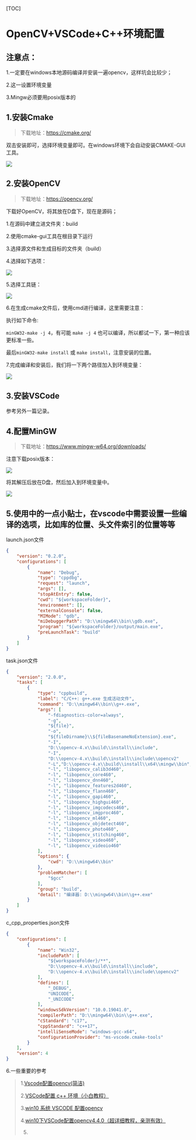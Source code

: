 [TOC]

# OpenCV+VSCode+C++环境配置

## 注意点：

1.一定要在windows本地源码编译并安装一遍opencv，这样坑会比较少；

2.这一设置环境变量

3.Mingw必须要用posix版本的

## 1.安装Cmake

> 下载地址：https://cmake.org/

双击安装即可，选择环境变量即可。在windows环境下会自动安装CMAKE-GUI工具。

![](C:%5CUsers%5CRTT%5CDesktop%5Clearning%5CAbout-Tools%5COpenCV+Windows+VSCode+C++%E7%8E%AF%E5%A2%83%E9%85%8D%E7%BD%AE%5CFig%5C1.png)

## 2.安装OpenCV

> 下载地址：https://opencv.org/

下载好OpenCV，将其放在D盘下，现在是源码；

1.在源码中建立进文件夹：build

2.使用cmake-gui工具在根目录下运行

3.选择源文件和生成目标的文件夹（build）

4.选择如下选项：

![](C:%5CUsers%5CRTT%5CDesktop%5Clearning%5CAbout-Tools%5COpenCV+Windows+VSCode+C++%E7%8E%AF%E5%A2%83%E9%85%8D%E7%BD%AE%5CFig%5C2.png)

5.选择工具链：

![](C:%5CUsers%5CRTT%5CDesktop%5Clearning%5CAbout-Tools%5COpenCV+Windows+VSCode+C++%E7%8E%AF%E5%A2%83%E9%85%8D%E7%BD%AE%5CFig%5C3.png)

6.在生成cmake文件后，使用cmd进行编译，这里需要注意：

执行如下命令:

`minGW32-make -j 4`，有可能 `make -j 4` 也可以编译，所以都试一下，第一种应该更标准一些。

最后`minGW32-make install` 或 `make install`，注意安装的位置。

7.完成编译和安装后，我们将一下两个路径加入到环境变量：

![](C:%5CUsers%5CRTT%5CDesktop%5Clearning%5CAbout-Tools%5COpenCV+Windows+VSCode+C++%E7%8E%AF%E5%A2%83%E9%85%8D%E7%BD%AE%5CFig%5C4.png)

## 3.安装VSCode

参考另外一篇记录。



## 4.配置MinGW

> 下载地址：https://www.mingw-w64.org/downloads/

注意下载posix版本：

![](C:%5CUsers%5CRTT%5CDesktop%5Clearning%5CAbout-Tools%5COpenCV+Windows+VSCode+C++%E7%8E%AF%E5%A2%83%E9%85%8D%E7%BD%AE%5CFig%5C5.png)

将其解压后放在D盘，然后加入到环境变量中。

![](C:%5CUsers%5CRTT%5CDesktop%5Clearning%5CAbout-Tools%5COpenCV+Windows+VSCode+C++%E7%8E%AF%E5%A2%83%E9%85%8D%E7%BD%AE%5CFig%5C6.png)

## 5.使用中的一点小贴士，在vscode中需要设置一些编译的选项，比如库的位置、头文件索引的位置等等

launch.json文件

```json
{
    "version": "0.2.0",
    "configurations": [
        {
            "name": "Debug",
            "type": "cppdbg",
            "request": "launch",
            "args": [],
            "stopAtEntry": false,
            "cwd": "${workspaceFolder}",
            "environment": [],
            "externalConsole": false,
            "MIMode": "gdb",
            "miDebuggerPath": "D:\\mingw64\\bin\\gdb.exe",
            "program": "${workspaceFolder}/output/main.exe",
            "preLaunchTask": "build"
        }
    ]
}
```

task.json文件

```json
{
    "version": "2.0.0",
    "tasks": [
        {
            "type": "cppbuild",
            "label": "C/C++: g++.exe 生成活动文件",
            "command": "D:\\mingw64\\bin\\g++.exe",
            "args": [
                "-fdiagnostics-color=always",
                "-g",
                "${file}",
                "-o",
                "${fileDirname}\\${fileBasenameNoExtension}.exe",
                "-I",
                "D:\\opencv-4.x\\build\\install\\include",
                "-I",
                "D:\\opencv-4.x\\build\\install\\include\\opencv2"
                "-L","D:\\opencv-4.x\\build\\install\\x64\\mingw\\bin",
                "-l", "libopencv_calib3d460",
                "-l", "libopencv_core460",
                "-l", "libopencv_dnn460",
                "-l", "libopencv_features2d460",
                "-l", "libopencv_flann460",
                "-l", "libopencv_gapi460",
                "-l", "libopencv_highgui460",
                "-l", "libopencv_imgcodecs460",
                "-l", "libopencv_imgproc460",
                "-l", "libopencv_ml460",
                "-l", "libopencv_objdetect460",
                "-l", "libopencv_photo460",
                "-l", "libopencv_stitching460",
                "-l", "libopencv_video460",
                "-l", "libopencv_videoio460"
            ],
            "options": {
                "cwd": "D:\\mingw64\\bin"
            },
            "problemMatcher": [
                "$gcc"
            ],
            "group": "build",
            "detail": "编译器: D:\\mingw64\\bin\\g++.exe"
        }
    ]
}
```

c_cpp_properties.json文件

```json
{
    "configurations": [
        {
            "name": "Win32",
            "includePath": [
                "${workspaceFolder}/**",
                "D:\\opencv-4.x\\build\\install\\include",
                "D:\\opencv-4.x\\build\\install\\include\\opencv2"
            ],
            "defines": [
                "_DEBUG",
                "UNICODE",
                "_UNICODE"
            ],
            "windowsSdkVersion": "10.0.19041.0",
            "compilerPath": "D:\\mingw64\\bin\\g++.exe",
            "cStandard": "c17",
            "cppStandard": "c++17",
            "intelliSenseMode": "windows-gcc-x64",
            "configurationProvider": "ms-vscode.cmake-tools"
        }
    ],
    "version": 4
}
```

6.一些重要的参考

> 1.[Vscode配置opencv(简洁)](https://blog.csdn.net/qq_45022687/article/details/120949170)
>
> 2.[VSCode配置 c++ 环境（小白教程）](https://blog.csdn.net/Zhouzi_heng/article/details/115014059)
>
> 3.[win10 系统 VSCODE 配置opencv](https://blog.csdn.net/scott198510/article/details/125843447)
>
> 4.[win10下VSCode配置opencv4.4.0（超详细教程，亲测有效）](http://www.javashuo.com/article/p-rjxqoufk-nx.html)
>
> 5.